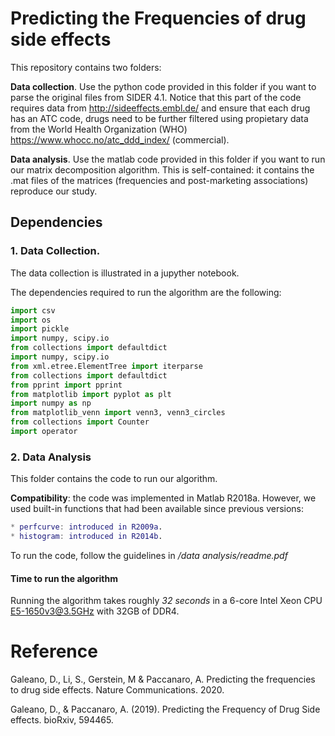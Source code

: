 # Predicting the Frequencies of drug side effects

This repository contains two folders:

**Data collection**. Use the python code provided in this folder if you want to parse the original files from SIDER 4.1. Notice that this part of the code requires data from http://sideeffects.embl.de/ and ensure that each drug has an ATC code, drugs need to be further filtered using propietary data from the World Health Organization (WHO) https://www.whocc.no/atc_ddd_index/ (commercial).

**Data analysis**. Use the matlab code provided in this folder if you want to run our matrix decomposition algorithm. This is self-contained: it contains the .mat files of the matrices (frequencies and post-marketing associations) reproduce our study.

## Dependencies

### 1. Data Collection.

The data collection is illustrated in a jupyther notebook.

The dependencies required to run the algorithm are the following:
```python
import csv
import os
import pickle
import numpy, scipy.io
from collections import defaultdict
import numpy, scipy.io
from xml.etree.ElementTree import iterparse
from collections import defaultdict
from pprint import pprint
from matplotlib import pyplot as plt
import numpy as np
from matplotlib_venn import venn3, venn3_circles
from collections import Counter
import operator
```

### 2. Data Analysis

This folder contains the code to run our algorithm.

**Compatibility**: the code was implemented in Matlab R2018a. However, we used built-in functions
that had been available since previous versions:

```matlab
* perfcurve: introduced in R2009a.
* histogram: introduced in R2014b.
```

To run the code, follow the guidelines in */data analysis/readme.pdf*

#### Time to run the algorithm 

Running the algorithm takes roughly *32 seconds* in a 6-core Intel Xeon CPU E5-1650v3@3.5GHz with 32GB of DDR4. 

# Reference
Galeano, D., Li, S., Gerstein, M & Paccanaro, A. Predicting the frequencies to drug side effects. Nature Communications. 2020.

Galeano, D., & Paccanaro, A. (2019). Predicting the Frequency of Drug Side effects. bioRxiv, 594465.
